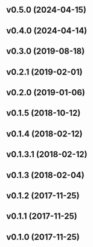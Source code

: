 ## v0.5.0 (2024-04-15)

## v0.4.0 (2024-04-14)

## v0.3.0 (2019-08-18)

## v0.2.1 (2019-02-01)

## v0.2.0 (2019-01-06)

## v0.1.5 (2018-10-12)

## v0.1.4 (2018-02-12)

## v0.1.3.1 (2018-02-12)

## v0.1.3 (2018-02-04)

## v0.1.2 (2017-11-25)

## v0.1.1 (2017-11-25)

## v0.1.0 (2017-11-25)
